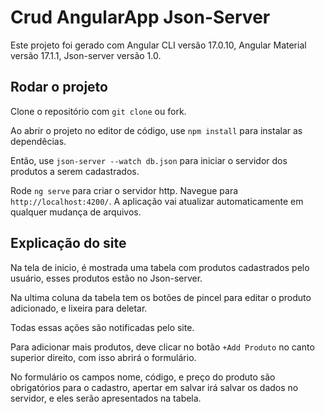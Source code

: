 # Crud AngularApp Json-Server

Este projeto foi gerado com Angular CLI versão 17.0.10, Angular Material versão 17.1.1, Json-server versão 1.0.

## Rodar o projeto

Clone o repositório com `git clone` ou fork.

Ao abrir o projeto no editor de código, use `npm install` para instalar as dependêcias.

Então, use `json-server --watch db.json` para iniciar o servidor dos produtos a serem cadastrados.

Rode `ng serve` para criar o servidor http. Navegue para `http://localhost:4200/`. A aplicação vai atualizar automaticamente em qualquer mudança de arquivos.

## Explicação do site

Na tela de inicio, é mostrada uma tabela com produtos cadastrados pelo usuário, esses produtos estão no Json-server.

Na ultima coluna da tabela tem os botões de pincel para editar o produto adicionado, e lixeira para deletar.

Todas essas ações são notificadas pelo site.

Para adicionar mais produtos, deve clicar no botão `+Add Produto` no canto superior direito, com isso abrirá o formulário.

No formulário os campos nome, código, e preço do produto são obrigatórios para o cadastro, apertar em salvar irá salvar os dados no servidor, e eles serão apresentados na tabela.
